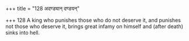 +++
title = "128 अदण्ड्यान् दण्डयन्"

+++
128	A king who punishes those who do not deserve it, and punishes not those who deserve it, brings great infamy on himself and (after death) sinks into hell.